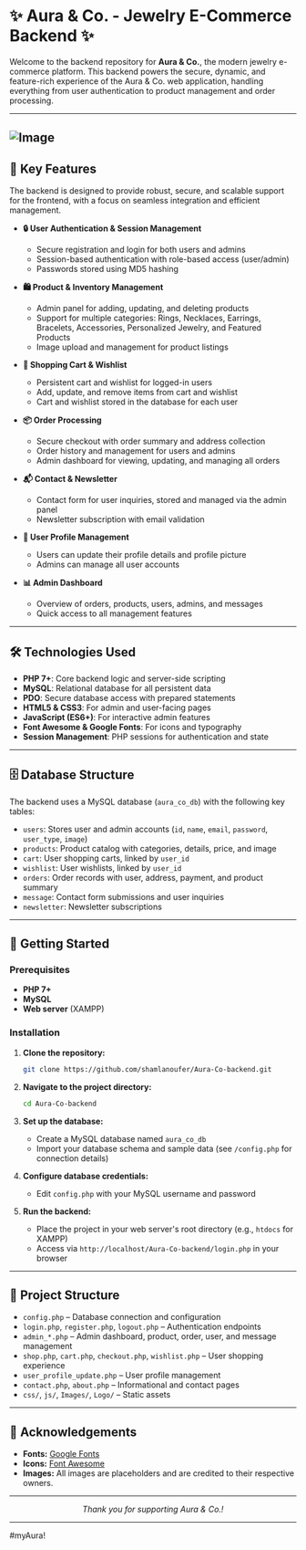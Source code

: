 # ✨ Aura & Co. - Jewelry E-Commerce Backend ✨

Welcome to the backend repository for **Aura & Co.**, the modern jewelry e-commerce platform. This backend powers the secure, dynamic, and feature-rich experience of the Aura & Co. web application, handling everything from user authentication to product management and order processing.

---
![Image](https://github.com/user-attachments/assets/d47b7f12-de31-4758-904a-2da4708966fe)
---
## 🌟 Key Features

The backend is designed to provide robust, secure, and scalable support for the frontend, with a focus on seamless integration and efficient management.

- **🔒 User Authentication & Session Management**
  - Secure registration and login for both users and admins
  - Session-based authentication with role-based access (user/admin)
  - Passwords stored using MD5 hashing

- **🛍️ Product & Inventory Management**
  - Admin panel for adding, updating, and deleting products
  - Support for multiple categories: Rings, Necklaces, Earrings, Bracelets, Accessories, Personalized Jewelry, and Featured Products
  - Image upload and management for product listings

- **🛒 Shopping Cart & Wishlist**
  - Persistent cart and wishlist for logged-in users
  - Add, update, and remove items from cart and wishlist
  - Cart and wishlist stored in the database for each user

- **📦 Order Processing**
  - Secure checkout with order summary and address collection
  - Order history and management for users and admins
  - Admin dashboard for viewing, updating, and managing all orders

- **📬 Contact & Newsletter**
  - Contact form for user inquiries, stored and managed via the admin panel
  - Newsletter subscription with email validation

- **👤 User Profile Management**
  - Users can update their profile details and profile picture
  - Admins can manage all user accounts

- **📊 Admin Dashboard**
  - Overview of orders, products, users, admins, and messages
  - Quick access to all management features

---

## 🛠️ Technologies Used

- **PHP 7+**: Core backend logic and server-side scripting
- **MySQL**: Relational database for all persistent data
- **PDO**: Secure database access with prepared statements
- **HTML5 & CSS3**: For admin and user-facing pages
- **JavaScript (ES6+)**: For interactive admin features
- **Font Awesome & Google Fonts**: For icons and typography
- **Session Management**: PHP sessions for authentication and state

---

## 🗄️ Database Structure

The backend uses a MySQL database (`aura_co_db`) with the following key tables:

- `users`: Stores user and admin accounts (`id`, `name`, `email`, `password`, `user_type`, `image`)
- `products`: Product catalog with categories, details, price, and image
- `cart`: User shopping carts, linked by `user_id`
- `wishlist`: User wishlists, linked by `user_id`
- `orders`: Order records with user, address, payment, and product summary
- `message`: Contact form submissions and user inquiries
- `newsletter`: Newsletter subscriptions

---

## 🚀 Getting Started

### Prerequisites

- **PHP 7+**
- **MySQL** 
- **Web server** (XAMPP)

### Installation

1. **Clone the repository:**
   ```sh
   git clone https://github.com/shamlanoufer/Aura-Co-backend.git
   ```
2. **Navigate to the project directory:**
   ```sh
   cd Aura-Co-backend
   ```
3. **Set up the database:**
   - Create a MySQL database named `aura_co_db`
   - Import your database schema and sample data (see `/config.php` for connection details)
4. **Configure database credentials:**
   - Edit `config.php` with your MySQL username and password

5. **Run the backend:**
   - Place the project in your web server's root directory (e.g., `htdocs` for XAMPP)
   - Access via `http://localhost/Aura-Co-backend/login.php` in your browser

---

## 📁 Project Structure

- `config.php` – Database connection and configuration
- `login.php`, `register.php`, `logout.php` – Authentication endpoints
- `admin_*.php` – Admin dashboard, product, order, user, and message management
- `shop.php`, `cart.php`, `checkout.php`, `wishlist.php` – User shopping experience
- `user_profile_update.php` – User profile management
- `contact.php`, `about.php` – Informational and contact pages
- `css/`, `js/`, `Images/`, `Logo/` – Static assets

---

## 🙏 Acknowledgements

- **Fonts:** [Google Fonts](https://fonts.google.com/)
- **Icons:** [Font Awesome](https://fontawesome.com/)
- **Images:** All images are placeholders and are credited to their respective owners.

---

<p align="center">
  <em>Thank you for supporting Aura & Co.!</em>
</p>

---

#myAura!
